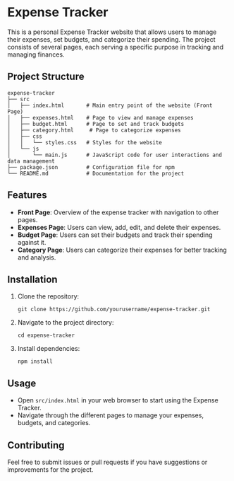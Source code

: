 # Expense Tracker

This is a personal Expense Tracker website that allows users to manage their expenses, set budgets, and categorize their spending. The project consists of several pages, each serving a specific purpose in tracking and managing finances.

## Project Structure

```
expense-tracker
├── src
│   ├── index.html       # Main entry point of the website (Front Page)
│   ├── expenses.html    # Page to view and manage expenses
│   ├── budget.html      # Page to set and track budgets
│   ├── category.html     # Page to categorize expenses
│   ├── css
│   │   └── styles.css   # Styles for the website
│   └── js
│       └── main.js      # JavaScript code for user interactions and data management
├── package.json         # Configuration file for npm
└── README.md            # Documentation for the project
```

## Features

- **Front Page**: Overview of the expense tracker with navigation to other pages.
- **Expenses Page**: Users can view, add, edit, and delete their expenses.
- **Budget Page**: Users can set their budgets and track their spending against it.
- **Category Page**: Users can categorize their expenses for better tracking and analysis.

## Installation

1. Clone the repository:
   ```
   git clone https://github.com/yourusername/expense-tracker.git
   ```
2. Navigate to the project directory:
   ```
   cd expense-tracker
   ```
3. Install dependencies:
   ```
   npm install
   ```

## Usage

- Open `src/index.html` in your web browser to start using the Expense Tracker.
- Navigate through the different pages to manage your expenses, budgets, and categories.

## Contributing

Feel free to submit issues or pull requests if you have suggestions or improvements for the project.